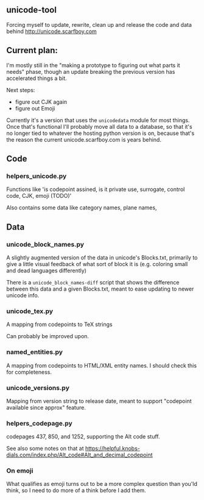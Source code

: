 ## unicode-tool

Forcing myself to update, rewrite, clean up and release the code and data behind http://unicode.scarfboy.com


## Current plan:

I'm mostly still in the "making a prototype to figuring out what parts it needs" phase, though an update breaking the previous version has accelerated things a bit.

Next steps:
- figure out CJK again
- figure out Emoji

Currently it's a version that uses the `unicodedata` module for most things. 
Once that's functional I'll probably move all data to a database, so that it's no longer tied to whatever the hosting python version is on, because that's the reason the current unicode.scarfboy.com is years behind.


## Code

### helpers_unicode.py

Functions like 'is codepoint assined, is it private use, surrogate, control code, CJK, emoji (TODO)'

Also contains some data like category names, plane names, 


## Data

### unicode_block_names.py

A slightly augmented version of the data in unicode's Blocks.txt, primarily to give a little visual feedback of what sort of block it is (e.g. coloring small and dead languages differently)

There is a `unicode_block_names-diff` script that shows the difference between this data and a given Blocks.txt, meant to ease updating to newer unicode info.


### unicode_tex.py

A mapping from codepoints to TeX strings

Can probably be improved upon.


### named_entities.py

A mapping from codepoints to HTML/XML entity names.
I should check this for completeness.


### unicode_versions.py

Mapping from version string to release date, meant to support "codepoint available since approx" feature.


### helpers_codepage.py

codepages 437, 850, and 1252,  supporting the Alt code stuff.

See also some notes on that at https://helpful.knobs-dials.com/index.php/Alt_code#Alt_and_decimal_codepoint  


### On emoji

What qualifies as emoji turns out to be a more complex question than you'ld think, so I need to do more of a think before I add them.

